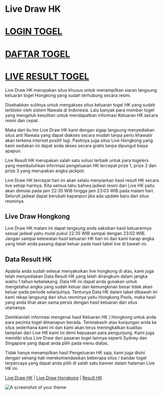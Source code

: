 # Live Draw HK
# [LOGIN TOGEL](fixibet.net/?ref=seowin)
# [DAFTAR TOGEL](fixibet.net/Daftar.aspx?ref=seowin)
# [LIVE RESULT TOGEL](fixibet.net/?ref=seowin)

Live Draw HK merupakan situs khusus untuk menampilkan siaran langsung keluaran togel Hongkong yang sudah terhubung secara resmi.

Disebabkan sulitnya untuk mengakses situs keluaran togel HK yang sudah terblokir oleh sistem Nawala di Indonesia. Lalu banyak para member togel yang mengeluh kesulitan untuk mendapatkan informasi Keluaran HK secara resmi dan cepat.

Maka dari itu tim Live Draw HK kami dengan sigap langsung menyediakan situs anti Nawala yang dapat diakses secara mudah tanpa perlu khawatir akan terkena internet positif lagi. Pastinya juga situs Live Hongkong yang kami sediakan ini dapat anda akses secara gratis tanpa dipungut biaya apapun.

Live Result HK merupakan salah satu solusi terbaik untuk para togelers yang membutuhkan informasi pengeluaran HK tercepat prize 1, prize 2 dan prize 3 yang merupakan angka jackpot.

Live Draw HK tercepat hari ini akan selalu menyiarkan hasil result HK secara live setiap harinya. Kita semua tahu bahwa jadwal resmi dari Live HK yaitu akan dimulai pada jam 22:35 WIB hingga jam 23:03 WIB pada malam hari. Seluruh jadwal dapat berubah kapanpun jika ada update baru dari situs resminya.

## Live Draw Hongkong

Live Draw HK malam ini dapat langsung anda saksikan hasil keluarannya sesuai jadwal yaitu mulai pukul 22:35 WIB sampai dengan 23:02 WIB. Jangan sampai kelewatan hasil keluaran HK hari ini dan kami harap angka yang telah anda pasang dapat keluar pada hasil tabel live di bawah ini.

## Data Result HK

Apabila anda sudah selesai menyaksikan live hongkong di atas, kami juga telah menyediakan Data Result HK yang telah dirangkum dalam jangka waktu 1 tahun kebelakang. Data HK ini dapat anda gunakan untuk mengetahui angka yang sudah keluar dan kemungkinan besar tidak akan keluar pada periode selanjutnya. Tentunya Data HK dalam tabel dibawah ini kami rekap langsung dari situs resminya yaitu Hongkong Pools, maka hasil yang anda lihat akan sama persis dengan hasil keluaran dari situs utamanya.

Demikianlah informasi mengenai hasil Keluaran HK / Hongkong untuk anda para pecinta togel dimanapun berada. Terimakasih atas kunjungan anda ke situs sederhana kami ini dan kami akan terus meningkatkan kualitas tampilan dari Live HK kami ini demi kepuasan para pengunjung. Kami juga memiliki situs Live Draw dari pasaran togel lainnya seperti Sydney dan Singapore yang dapat anda pilih pada menu diatas.

Tidak hanya menampilkan hasil Pengeluaran HK saja, kami juga disini dengan senang hati merekomendasikan beberapa situs / bandar togel terpercaya yang dapat anda pilih di salah satu banner dalam halaman Live HK ini.

[Live Draw HK](https://atom.io/packages/live-draw-hk-tercepat) | [Live Draw Hongkong](https://atom.io/packages/live-draw-hk-tercepat) | [Result HK](https://atom.io/packages/live-draw-hk-tercepat)

![A screenshot of your theme](https://f.cloud.github.com/assets/69169/2289498/4c3cb0ec-a009-11e3-8dbd-077ee11741e5.gif)
